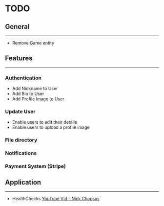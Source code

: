# TODO

## General

---

- Remove Game entity

## Features

---

### Authentication

- Add Nickname to User
- Add Bio to User
- Add Profile Image to User

### Update User

- Enable users to edit their details
- Enable users to upload a profile image

### File directory

### Notifications

### Payment System (Stripe)

## Application

---

- HealthChecks [YouTube Vid - Nick Chapsas](https://www.youtube.com/watch?v=p2faw9DCSsY)
